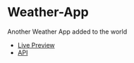 # Weather-App

Another Weather App added to the world

- [Live Preview](https://weather-app-tau-two-36.vercel.app/)
- [API](https://www.weatherapi.com/)
